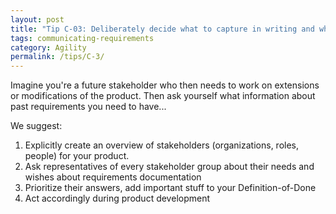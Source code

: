 ```yaml
---
layout: post
title: "Tip C-03: Deliberately decide what to capture in writing and what to communicate orally."
tags: communicating-requirements
category: Agility
permalink: /tips/C-3/
---
```


Imagine you're a future stakeholder who then needs to work on extensions or modifications of the product. Then ask yourself what information about past requirements you need to have...

We suggest:

1. Explicitly create an overview of stakeholders (organizations, roles, people) for your product.
2. Ask representatives of every stakeholder group about their needs and wishes about requirements documentation
3. Prioritize their answers, add important stuff to your Definition-of-Done
4. Act accordingly during product development
